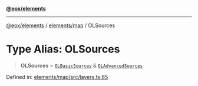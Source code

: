 [**@eox/elements**](../../../README.md)

***

[@eox/elements](../../../modules.md) / [elements/map](../README.md) / OLSources

# Type Alias: OLSources

> **OLSources** = [`OLBasicSources`](OLBasicSources.md) & [`OLAdvancedSources`](OLAdvancedSources.md)

Defined in: [elements/map/src/layers.ts:85](https://github.com/EOX-A/EOxElements/blob/06d2a3f117adcd4ad69f31388ca5094d06b1baf6/elements/map/src/layers.ts#L85)
